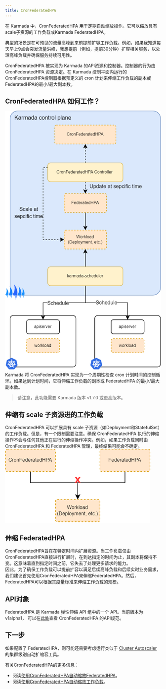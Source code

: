 ```yaml
---
title: CronFederatedHPA
---
```


在 Karmada 中，CronFederatedHPA 用于定期自动缩放操作。它可以缩放具有scale子资源的工作负载或Karmada FederatedHPA。

典型的场景是在可预见的流量高峰到来前提前扩容工作负载。例如，如果我知道每天早上9点会突发流量洪峰，我想提前（例如，提前30分钟）扩容相关服务，以处理高峰负载并确保服务持续可用性。

CronFederatedHPA 被实现为 Karmada 的API资源和控制器。控制器的行为由 CronFederatedHPA 资源决定。在 Karmada 控制平面内运行的CronFederatedHPA控制器根据预定义的 cron 计划来伸缩工作负载的副本或FederatedHPA的最小/最大副本数。

## CronFederatedHPA 如何工作？

![cronfederatedhpa-architecture](../../resources/userguide/autoscaling/cronfederatedhpa-architecture.png)  
Karmada 将 CronFederatedHPA 实现为一个周期性检查 cron 计划时间的控制循环。如果达到计划时间，它将伸缩工作负载的副本或 FederatedHPA 的最小/最大副本数。

> 请注意，此功能需要 Karmada 版本 v1.7.0 或更高版本。

## 伸缩有 scale 子资源进的工作负载

CronFederatedHPA 可以扩展具有 scale 子资源（如Deployment和StatefulSet）的工作负载。但是，有一个限制需要注意。确保 CronFederatedHPA 执行的伸缩操作不会与任何其他正在进行的伸缩操作冲突。例如，如果工作负载同时由 CronFederatedHPA 和 FederatedHPA 管理，最终结果可能会不确定。  
![autoscale-workload-conflicts](../../resources/userguide/autoscaling/autoscaling-conflicts.png)

## 伸缩 FederatedHPA

CronFederatedHPA旨在在特定时间内扩展资源。当工作负载仅由CronFederatedHPA直接进行扩展时，在到达指定的时间为止，其副本将保持不变。这意味着直到指定时间之前，它失去了处理更多请求的能力。  
因此，为了确保工作负载可以提前扩容以满足后续高峰负载和后续实时业务需求，我们建议首先使用CronFederatedHPA来伸缩FederatedHPA。然后，FederatedHPA可以根据其度量标准来伸缩工作负载的规模。

## API对象

FederatedHPA 是 Karmada 弹性伸缩 API 组中的一个 API。当前版本为 v1alpha1， 可以在[此处](https://github.com/karmada-io/karmada/blob/release-1.6/pkg/apis/autoscaling/v1alpha1/federatedhpa_types.go#L23)查看 CronFederatedHPA 的API规范。

## 下一步

如果配置了 FederatedHPA，则可能还需要考虑运行类似于 [Cluster Autoscaler](https://github.com/kubernetes/autoscaler/tree/master/cluster-autoscaler) 的集群级别自动扩缩容工具。  

有关CronFederatedHPA的更多信息：
* 阅读[使用CronFederatedHPA自动缩放FederatedHPA](../../tutorials/autoscaling-federatedhpa-with-cronfederatedhpa.md)。
* 阅读[使用CronFederatedHPA自动缩放工作负载](../../tutorials/autoscaling-workload-with-cronfederatedhpa.md)。
